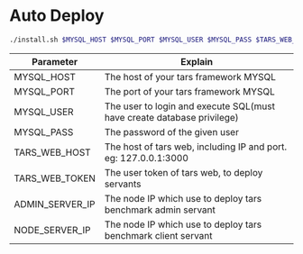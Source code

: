 # Auto Deploy

```bash
./install.sh $MYSQL_HOST $MYSQL_PORT $MYSQL_USER $MYSQL_PASS $TARS_WEB_HOST $TARS_WEB_TOKEN $ADMIN_SERVER_IP $NODE_SERVER_IP
```

| Parameter       | Explain                                                                |
| --------------- | ---------------------------------------------------------------------- |
| MYSQL_HOST      | The host of your tars framework MYSQL                                  |
| MYSQL_PORT      | The port of your tars framework MYSQL                                  |
| MYSQL_USER      | The user to login and execute SQL(must have create database privilege) |
| MYSQL_PASS      | The password of the given user                                         |
| TARS_WEB_HOST   | The host of tars web, including IP and port. eg: 127.0.0.1:3000        |
| TARS_WEB_TOKEN  | The user token of tars web, to deploy servants                         |
| ADMIN_SERVER_IP | The node IP which use to deploy tars benchmark admin servant           |
| NODE_SERVER_IP  | The node IP which use to deploy tars benchmark client servant          |
